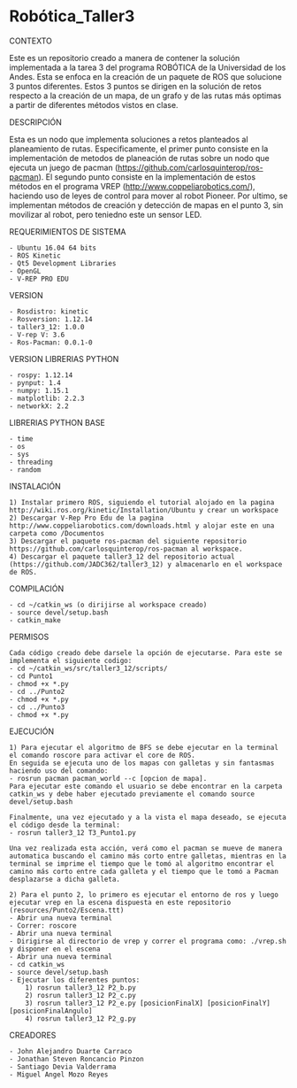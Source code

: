 # Robótica_Taller3
CONTEXTO

Este es un repositorio creado a manera de contener la solución implementada a la tarea 3 del programa ROBÓTICA de la Universidad de los Andes. Esta se enfoca en la creación de un paquete de ROS que solucione 3 puntos diferentes. Estos 3 puntos se dirigen en la solución de retos respecto a la creación de un mapa, de un grafo y de las rutas más optimas a partir de diferentes métodos vistos en clase.

DESCRIPCIÓN

Esta es un nodo que implementa soluciones a retos planteados al planeamiento de rutas.
Especificamente, el primer punto consiste en la implementación de metodos de planeación de rutas sobre un nodo que ejecuta un juego de pacman (https://github.com/carlosquinterop/ros-pacman). El segundo punto consiste en la implementación de estos métodos en el programa VREP (http://www.coppeliarobotics.com/), haciendo uso de leyes de control para mover al robot Pioneer. Por ultimo, se implementan métodos de creación y detección de mapas en el punto 3, sin movilizar al robot, pero teniedno este un sensor LED.

REQUERIMIENTOS DE SISTEMA

	- Ubuntu 16.04 64 bits
	- ROS Kinetic
	- Qt5 Development Libraries
	- OpenGL
	- V-REP PRO EDU

VERSION

	- Rosdistro: kinetic
	- Rosversion: 1.12.14
	- taller3_12: 1.0.0
	- V-rep V: 3.6
	- Ros-Pacman: 0.0.1-0
	
VERSION LIBRERIAS PYTHON

	- rospy: 1.12.14
	- pynput: 1.4
  	- numpy: 1.15.1
	- matplotlib: 2.2.3
 	- networkX: 2.2
	 
LIBRERIAS PYTHON BASE
	
	- time
	- os
	- sys
	- threading
	- random
  
INSTALACIÓN

	1) Instalar primero ROS, siguiendo el tutorial alojado en la pagina http://wiki.ros.org/kinetic/Installation/Ubuntu y crear un workspace
	2) Descargar V-Rep Pro Edu de la pagina http://www.coppeliarobotics.com/downloads.html y alojar este en una carpeta como /Documentos
  	3) Descargar el paquete ros-pacman del siguiente repositorio https://github.com/carlosquinterop/ros-pacman al workspace.
	4) Descargar el paquete taller3_12 del repositorio actual (https://github.com/JADC362/taller3_12) y almacenarlo en el workspace de ROS. 
				
COMPILACIÓN

	- cd ~/catkin_ws (o dirijirse al workspace creado)
	- source devel/setup.bash
	- catkin_make
PERMISOS

	Cada código creado debe darsele la opción de ejecutarse. Para este se implementa el siguiente codigo:
	- cd ~/catkin_ws/src/taller3_12/scripts/
	- cd Punto1
	- chmod +x *.py 
	- cd ../Punto2
	- chmod +x *.py 
	- cd ../Punto3
	- chmod +x *.py 

EJECUCIÓN

	1) Para ejecutar el algoritmo de BFS se debe ejecutar en la terminal el comando roscore para activar el core de ROS.
	En seguida se ejecuta uno de los mapas con galletas y sin fantasmas haciendo uso del comando:
	- rosrun pacman pacman_world --c [opcion de mapa]. 
	Para ejecutar este comando el usuario se debe encontrar en la carpeta catkin_ws y debe haber ejecutado previamente el comando source devel/setup.bash

	Finalmente, una vez ejecutado y a la vista el mapa deseado, se ejecuta el código desde la terminal:
	- rosrun taller3_12 T3_Punto1.py 

	Una vez realizada esta acción, verá como el pacman se mueve de manera automatica buscando el camino más corto entre galletas, mientras en la terminal se imprime el tiempo que le tomó al algoritmo encontrar el camino más corto entre cada galleta y el tiempo que le tomó a Pacman desplazarse a dicha galleta. 
	
	2) Para el punto 2, lo primero es ejecutar el entorno de ros y luego ejecutar vrep en la escena dispuesta en este repositorio (resources/Punto2/Escena.ttt)
	- Abrir una nueva terminal
	- Correr: roscore
	- Abrir una nueva terminal
  	- Dirigirse al directorio de vrep y correr el programa como: ./vrep.sh y disponer en el escena 
  	- Abrir una nueva terminal
	- cd catkin_ws
	- source devel/setup.bash
	- Ejecutar los diferentes puntos:
		1) rosrun taller3_12 P2_b.py
		2) rosrun taller3_12 P2_c.py
		3) rosrun taller3_12 P2_e.py [posicionFinalX] [posicionFinalY] [posicionFinalAngulo]
		4) rosrun taller3_12 P2_g.py
	
CREADORES

	- John Alejandro Duarte Carraco
	- Jonathan Steven Roncancio Pinzon
	- Santiago Devia Valderrama
	- Miguel Angel Mozo Reyes
